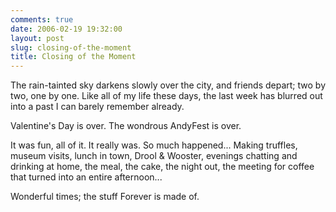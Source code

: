 ```yaml
---
comments: true
date: 2006-02-19 19:32:00
layout: post
slug: closing-of-the-moment
title: Closing of the Moment
---
```


The rain-tainted sky darkens slowly over the city, and friends depart; two by two, one by one.  Like all of my life these days, the last week has blurred out into a past I can barely remember already.  

Valentine's Day is over.  The wondrous AndyFest is over.  

It was fun, all of it.  It really was.  So much happened...  Making truffles, museum visits, lunch in town, Drool & Wooster, evenings chatting and drinking at home, the meal, the cake, the night out, the meeting for coffee that turned into an entire afternoon...  

Wonderful times; the stuff Forever is made of.
